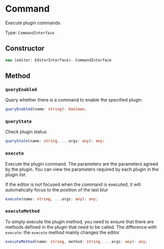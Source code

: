 # Command

Execute plugin commands

Type: `CommandInterface`

## Constructor

```ts
new (editor: EditorInterface): CommandInterface
```

## Method

### `queryEnabled`

Query whether there is a command to enable the specified plugin

```ts
queryEnabled(name: string): boolean;
```

### `queryState`

Check plugin status

```ts
queryState(name: string, ...args: any): any;
```

### `execute`

Execute the plugin command. The parameters are the parameters agreed by the plugin. You can view the parameters required by each plugin in the plugin list.

If the editor is not focused when the command is executed, it will automatically focus to the position of the last blur

```ts
execute(name: string, ...args: any): any;
```

### `executeMethod`

To simply execute the plugin method, you need to ensure that there are methods defined in the plugin that need to be called. The difference with `execute`: the `execute` method mainly changes the editor

```ts
executeMethod(name: string, method: string, ...args: any): any;
```
